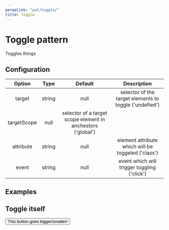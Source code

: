```yaml
---
permalink: "pat/toggle/"
title: Toggle
---
```


# Toggle pattern

Toggles things

## Configuration

| Option | Type | Default | Description |
|:-:|:-:|:-:|:-:|
| target | string | null | selector of the target elements to toggle ('undefied')
| targetScope | null | selector of a target scope element in anchestors ('global')
| attribute | string | null | element attribute which will be toggeled ('class')
| event | string | null |  event which will trigger toggling ('click')

## Examples

## Toggle itself

<button type="button"
        class="btn btn-default pat-toggle"
             data-pat-toggle="value:btn-lg;">This button goes bigger/smaller!</button>

